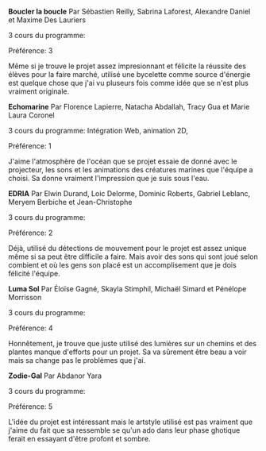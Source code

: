 **Boucler la boucle**
Par Sébastien Reilly, Sabrina Laforest, Alexandre Daniel et Maxime Des Lauriers

3 cours du programme:

Préférence: 3

Même si je trouve le projet assez impresionnant et félicite la réussite des élèves pour la faire marché, utilisé une bycelette comme source d'énergie est quelque chose que j'ai vu pluseurs fois comme idée que se n'est plus vraiment originale.


**Echomarine**
Par Florence Lapierre, Natacha Abdallah, Tracy Gua et Marie Laura Coronel

3 cours du programme: Intégration Web, animation 2D,

Préférence: 1

J'aime l'atmosphère de l'océan que se projet essaie de donné avec le projecteur, les sons et les animations des créatures marines que l'équipe a choisi. Sa donne vraiment l'impression que je suis sous l'eau.


**EDRIA**
Par Elwin Durand, Loic Delorme, Dominic Roberts, Gabriel Leblanc, Meryem Berbiche et Jean-Christophe

3 cours du programme:

Préférence: 2

Déjà, utilisé du détections de mouvement pour le projet est assez unique même si sa peut être difficile a faire. Mais avoir des sons qui sont joué selon combient et où les gens son placé est un accomplisement que je dois félicité l'équipe.


**Luma Sol**
Par Éloïse Gagné, Skayla Stimphil, Michaël Simard et Pénélope Morrisson

3 cours du programme:

Préférence: 4

Honnêtement, je trouve que juste utilisé des lumières sur un chemins et des plantes manque d'efforts pour un projet. Sa va sûrement être beau a voir mais sa change pas le problèmes que j'ai.

**Zodie-Gal**
Par Abdanor Yara

3 cours du programme:

Préférence: 5

L'idée du projet est intéressant mais le artstyle utilisé est pas vraiment que j'aime du fait que sa ressemble se qu'un ado dans leur phase ghotique ferait en essayant d'être profont et sombre.
